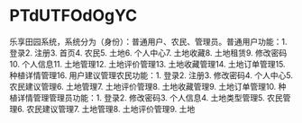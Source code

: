 # PTdUTFOdOgYC
乐享田园系统，系统分为（身份）：普通用户、农民、管理员。普通用户功能：1. 登录2. 注册3. 首页4. 农民5. 土地6. 个人中心7. 土地收藏8. 土地租赁9. 修改密码10. 个人信息11. 土地管理12. 土地评价管理13. 土地收藏管理14. 土地订单管理15. 种植详情管理16. 用户建议管理农民功能：1. 登录2. 注册3. 修改密码4. 个人中心5. 农民建议管理6. 土地管理7. 土地评价管理8. 土地收藏管理9. 土地订单管理10. 种植详情管理管理员功能：1. 登录2. 修改密码3. 个人信息4. 土地类型管理5. 农民管理6. 农民建议管理7. 土地管理8. 土地评价管理9. 土地
